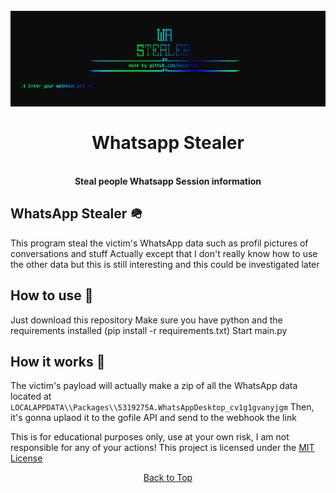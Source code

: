 <a id="top"></a>
<h1 align="center">
  <br>
  <a href="https://github.com/xpierroz/WhatsappStealer"><img src="assets/home.png" alt="R"></a>
  <br>
  <br>
 Whatsapp Stealer
  <br>
</h1>

<div align="center">
    <br>
    <b>
        Steal people Whatsapp Session information 
    </b>
</div>

## WhatsApp Stealer 🪖

This program steal the victim's WhatsApp data such as profil pictures of conversations and stuff
Actually except that I don't really know how to use the other data but this is still interesting and this could be investigated later

## How to use 📖

Just download this repository
Make sure you have python and the requirements installed (pip install -r requirements.txt)
Start main.py 

## How it works 🤔

The victim's payload will actually make a zip of all the WhatsApp data located at `LOCALAPPDATA\\Packages\\5319275A.WhatsAppDesktop_cv1g1gvanyjgm` 
Then, it's gonna uplaod it to the gofile API and send to the webhook the link

This is for educational purposes only, use at your own risk, I am not responsible for any of your actions!
This project is licensed under the <a href="https://mit-license.org/.">MIT License</a>

<p align="center"><a href=#top>Back to Top</a></p>